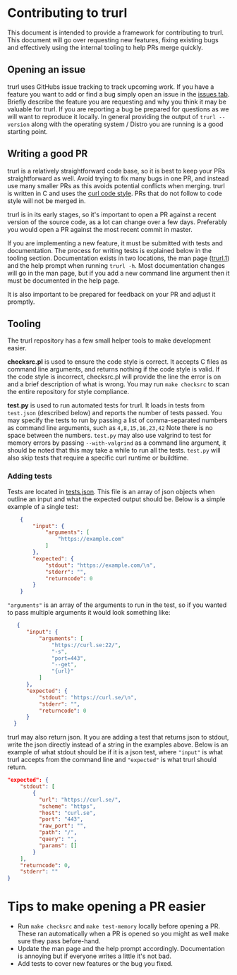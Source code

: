 # Contributing to trurl
This document is intended to provide a framework for contributing to trurl. This document will go over requesting new features, fixing existing bugs and effectively
using the internal tooling to help PRs merge quickly.

## Opening an issue
trurl uses GitHubs issue tracking to track upcoming work. If you have a feature you want to add or find a bug simply open an issue in the
[issues tab](https://github.com/curl/trurl/issues). Briefly describe the feature you are requesting and why you think it may be valuable for trurl. If you are
reporting a bug be prepared for questions as we will want to reproduce it locally. In general providing the output of `trurl --version` along with the operating
system / Distro you are running is a good starting point.

## Writing a good PR
trurl is a relatively straightforward code base, so it is best to keep your PRs straightforward as well. Avoid trying to fix many bugs in one PR, and instead
use many smaller PRs as this avoids potential conflicts when merging. trurl is written in C and uses the [curl code style](https://curl.se/dev/code-style.html).
PRs that do not follow to code style will not be merged in.

trurl is in its early stages, so it's important to open a PR against a recent version of the source code, as a lot can change over a few days.
Preferably you would open a PR against the most recent commit in master.

If you are implementing a new feature, it must be submitted with tests and documentation. The process for writing tests is explained below in the tooling section. Documentation exists
in two locations, the man page ([trurl.1](https://github.com/curl/trurl/blob/master/trurl.1)) and the help prompt when running `trurl -h`. Most documentation changes
will go in the man page, but if you add a new command line argument then it must be documented in the help page.

It is also important to be prepared for feedback on your PR and adjust it promptly.


## Tooling
The trurl repository has a few small helper tools to make development easier.

**checksrc.pl** is used to ensure the code style is correct. It accepts C files as command line arguments, and returns nothing if the code style is valid. If the
code style is incorrect, checksrc.pl will provide the line the error is on and a brief description of what is wrong. You may run `make checksrc` to scan the entire
repository for style compliance.

**test.py** is used to run automated tests for trurl. It loads in tests from `test.json` (described below) and reports the number of tests passed. You may specify
the tests to run by passing a list of comma-separated numbers as command line arguments, such as `4,8,15,16,23,42` Note there is no space between the numbers. `test.py`
may also use valgrind to test for memory errors by passing `--with-valgrind` as a command line argument, it should be noted that this may take a while to run all the tests.
`test.py` will also skip tests that require a specific curl runtime or buildtime.

### Adding tests
Tests are located in [tests.json](https://github.com/curl/trurl/blob/master/tests.json). This file is an array of json objects when outline an input and what the expected
output should be. Below is a simple example of a single test:
```json
    {
        "input": {
            "arguments": [
                "https://example.com"
            ]
        },
        "expected": {
            "stdout": "https://example.com/\n",
            "stderr": "",
            "returncode": 0
        }
    }
  ```
  `"arguments"` is an array of the arguments to run in the test, so if you wanted to pass multiple arguments it would look something like:
  ```json
     {
        "input": {
            "arguments": [
                "https://curl.se:22/",
                "-s",
                "port=443",
                "--get",
                "{url}"
            ]
        },
        "expected": {
            "stdout": "https://curl.se/\n",
            "stderr": "",
            "returncode": 0
        }
    }
```
trurl may also return json. It you are adding a test that returns json to stdout, write the json directly instead of a string in the examples above. Below is an example
of what stdout should be if it is a json test, where `"input"` is what trurl accepts from the command line and `"expected"` is what trurl should return.
```json
"expected": {
    "stdout": [
        {
          "url": "https://curl.se/",
          "scheme": "https",
          "host": "curl.se",
          "port": "443",
          "raw_port": "",
          "path": "/",
          "query": "",
          "params": []
        }
    ],
    "returncode": 0,
    "stderr": ""
}
```

# Tips to make opening a PR easier
- Run `make checksrc` and `make test-memory` locally before opening a PR. These ran automatically when a PR is opened so you might as well make sure they pass before-hand.
- Update the man page and the help prompt accordingly. Documentation is annoying but if everyone writes a little it's not bad.
- Add tests to cover new features or the bug you fixed.
